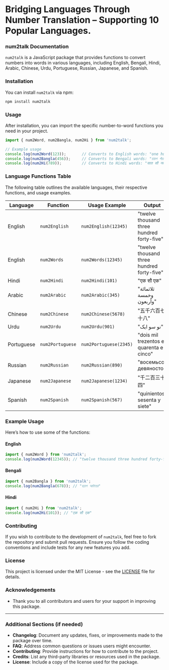 # Bridging Languages Through Number Translation – Supporting 10 Popular Languages.


### num2talk Documentation


`num2talk` is a JavaScript package that provides functions to convert numbers into words in various languages, including English, Bengali, Hindi, Arabic, Chinese, Urdu, Portuguese, Russian, Japanese, and Spanish.

### Installation

You can install `num2talk` via npm:

```bash
npm install num2talk
```

### Usage

After installation, you can import the specific number-to-word functions you need in your project.

```javascript
import { num2Word, num2Bangla, num2Hi } from 'num2talk';

// Example usage
console.log(num2Word(123));       // Converts to English words: "one hundred twenty-three"
console.log(num2Bangla(456));     // Converts to Bengali words: "চারশ পঁচাশি"
console.log(num2Hi(789));         // Converts to Hindi words: "सात सौ नवासी"
```

### Language Functions Table

The following table outlines the available languages, their respective functions, and usage examples.

| Language   | Function        | Usage Example                             | Output                           |
|------------|-----------------|------------------------------------------|----------------------------------|
| English    | `num2English`      | `num2English(12345)`                       | "twelve thousand three hundred forty-five" |
| English    | `num2Words`      | `num2Words(12345)`                       | "twelve thousand three hundred forty-five"|| Bengali    | `num2Bangla`    | `num2Bangla(678)`                       | "ছয়শ আটাত্তর"                   |
| Hindi      | `num2Hindi`        | `num2Hindi(101)`                           | "एक सौ एक"                      |
| Arabic     | `num2Arabic`    | `num2Arabic(345)`                       | "ثلاثمائة وخمسة وأربعون"      |
| Chinese    | `num2Chinese`   | `num2Chinese(5678)`                     | "五千六百七十八"                |
| Urdu       | `num2Urdu`      | `num2Urdu(901)`                         | "نو سو ایک"                     |
| Portuguese | `num2Portuguese` | `num2Portuguese(2345)`                 | "dois mil trezentos e quarenta e cinco" |
| Russian    | `num2Russian`   | `num2Russian(890)`                      | "восемьсот девяносто"           |
| Japanese   | `num2Japanese`  | `num2Japanese(1234)`                    | "千二百三十四"                  |
| Spanish    | `num2Spanish`   | `num2Spanish(567)`                      | "quinientos sesenta y siete"    |

### Example Usage

Here’s how to use some of the functions:

#### English

```javascript
import { num2Word } from 'num2talk';
console.log(num2Word(12345)); // "twelve thousand three hundred forty-five"
```

#### Bengali

```javascript
import { num2Bangla } from 'num2talk';
console.log(num2Bangla(678)); // "ছয়শ আটাত্তর"
```

#### Hindi

```javascript
import { num2Hi } from 'num2talk';
console.log(num2Hi(101)); // "एक सौ एक"
```

### Contributing

If you wish to contribute to the development of `num2talk`, feel free to fork the repository and submit pull requests. Ensure you follow the coding conventions and include tests for any new features you add.

### License

This project is licensed under the MIT License - see the [LICENSE](LICENSE) file for details.

### Acknowledgements

- Thank you to all contributors and users for your support in improving this package.

---

### Additional Sections (if needed)

- **Changelog**: Document any updates, fixes, or improvements made to the package over time.
- **FAQ**: Address common questions or issues users might encounter.
- **Contributing**: Provide instructions for how to contribute to the project.
- **Credits**: List any third-party libraries or resources used in the package.
- **License**: Include a copy of the license used for the package.